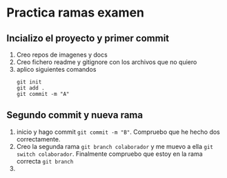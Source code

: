 # Practica ramas examen
## Incializo el proyecto y primer commit
1. Creo repos de imagenes y docs
2. Creo fichero readme y gitignore con los archivos que no quiero
3. aplico siguientes comandos
    ````
   git init
   git add .
   git commit -m "A"
    ````
## Segundo commit y nueva rama
1. inicio y hago commit `git commit -m "B"`. Compruebo que he 
hecho dos correctamente.
2. Creo la segunda rama `git branch colaborador` y
me muevo a ella `git switch colaborador`. Finalmente 
compruebo que estoy en la rama correcta `git branch`
3. 

   
